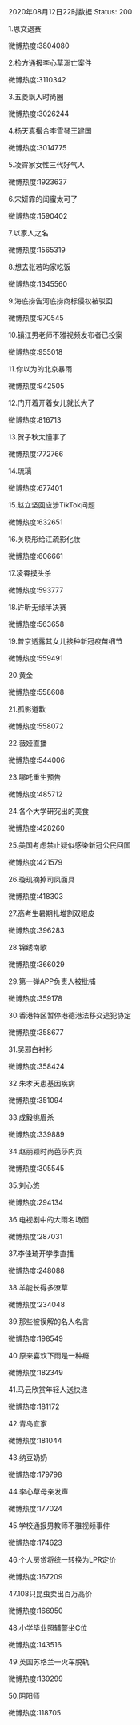 2020年08月12日22时数据
Status: 200

1.思文退赛

微博热度:3804080

2.检方通报李心草溺亡案件

微博热度:3110342

3.五菱飒入时尚圈

微博热度:3026244

4.杨天真撮合李雪琴王建国

微博热度:3014775

5.凌霄家女性三代好气人

微博热度:1923637

6.宋妍霏的闺蜜太可了

微博热度:1590402

7.以家人之名

微博热度:1565319

8.想去张若昀家吃饭

微博热度:1345560

9.海底捞告河底捞商标侵权被驳回

微博热度:970545

10.镇江男老师不雅视频发布者已投案

微博热度:955018

11.你以为的北京暴雨

微博热度:942505

12.门开着开着女儿就长大了

微博热度:816713

13.贺子秋太懂事了

微博热度:772766

14.琉璃

微博热度:677401

15.赵立坚回应涉TikTok问题

微博热度:632651

16.关晓彤给江疏影化妆

微博热度:606661

17.凌霄摸头杀

微博热度:593777

18.许昕无缘半决赛

微博热度:563658

19.普京透露其女儿接种新冠疫苗细节

微博热度:559491

20.黄金

微博热度:558608

21.孤影道歉

微博热度:558072

22.薇娅直播

微博热度:544006

23.哪吒重生预告

微博热度:485712

24.各个大学研究出的美食

微博热度:428260

25.美国考虑禁止疑似感染新冠公民回国

微博热度:421579

26.璇玑摘掉司凤面具

微博热度:418303

27.高考生暑期扎堆割双眼皮

微博热度:396283

28.锦绣南歌

微博热度:366029

29.第一弹APP负责人被批捕

微博热度:359178

30.香港特区暂停港德港法移交逃犯协定

微博热度:358677

31.吴邪白衬衫

微博热度:358424

32.朱孝天患基因疾病

微博热度:351094

33.成毅挑眉杀

微博热度:339889

34.赵丽颖时尚芭莎内页

微博热度:305545

35.刘心悠

微博热度:294134

36.电视剧中的大雨名场面

微博热度:287031

37.李佳琦开学季直播

微博热度:248088

38.羊能长得多潦草

微博热度:234048

39.那些被误解的名人名言

微博热度:198549

40.原来喜欢下雨是一种瘾

微博热度:182349

41.马云欣赏年轻人送快递

微博热度:181172

42.青岛宜家

微博热度:181044

43.纳豆奶奶

微博热度:179798

44.李心草母亲发声

微博热度:177024

45.学校通报男教师不雅视频事件

微博热度:174623

46.个人房贷将统一转换为LPR定价

微博热度:167209

47.108只昆虫卖出百万高价

微博热度:166950

48.小学毕业照辅警坐C位

微博热度:143516

49.英国苏格兰一火车脱轨

微博热度:139299

50.阴阳师

微博热度:118705

